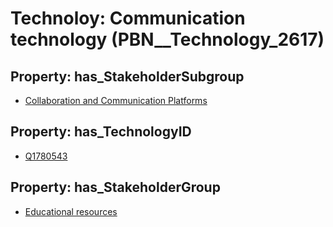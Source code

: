 # Technoloy: __Communication technology__ (PBN__Technology_2617)

## Property: has_StakeholderSubgroup

* [Collaboration and Communication Platforms](PBN__TechSubgroup_5)

## Property: has_TechnologyID

* [Q1780543](Q1780543)

## Property: has_StakeholderGroup

* [Educational resources](PBN__TechGroup_11)

